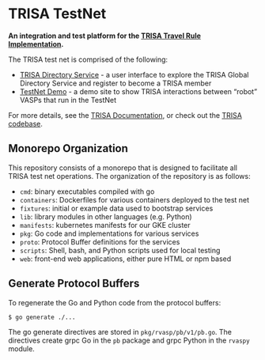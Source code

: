 # TRISA TestNet

**An integration and test platform for the [TRISA Travel Rule Implementation](https://trisa.io).**

The TRISA test net is comprised of the following:

- [TRISA Directory Service](https://trisatest.net) - a user interface to explore the TRISA Global Directory Service and register to become a TRISA member
- [TestNet Demo](https://vaspbot.com) - a demo site to show TRISA interactions between “robot” VASPs that run in the TestNet

For more details, see the [TRISA Documentation](https://trisatest.net/), or check out the [TRISA codebase](https://github.com/trisacrypto/trisa).


## Monorepo Organization

This repository consists of a monorepo that is designed to facilitate all TRISA test net operations. The organization of the repository is as follows:

- `cmd`: binary executables compiled with go
- `containers`: Dockerfiles for various containers deployed to the test net
- `fixtures`: initial or example data used to bootstrap services
- `lib`: library modules in other languages (e.g. Python)
- `manifests`: kubernetes manifests for our GKE cluster
- `pkg`: Go code and implementations for various services
- `proto`: Protocol Buffer definitions for the services
- `scripts`: Shell, bash, and Python scripts used for local testing
- `web`: front-end web applications, either pure HTML or npm based

## Generate Protocol Buffers

To regenerate the Go and Python code from the protocol buffers:

```
$ go generate ./...
```

The go generate directives are stored in `pkg/rvasp/pb/v1/pb.go`. The directives create grpc Go in the `pb` package and grpc Python in the `rvaspy` module.